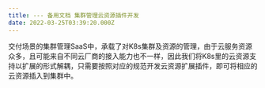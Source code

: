 ```yaml
---
title: --- 备用文档 集群管理云资源插件开发
date: 2022-03-25T03:39:20.000Z
---
```


交付场景的集群管理SaaS中，承载了对K8s集群及资源的管理，由于云服务资源众多，且可能来自不同云厂商的接入能力也不一样，因此我们将K8s里的云资源支持以扩展的形式解耦，只需要按照对应的规范开发云资源扩展插件，即可将相应的云资源插入到集群中。
